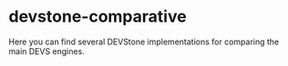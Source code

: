# devstone-comparative
Here you can find several DEVStone implementations for comparing the main DEVS engines.
